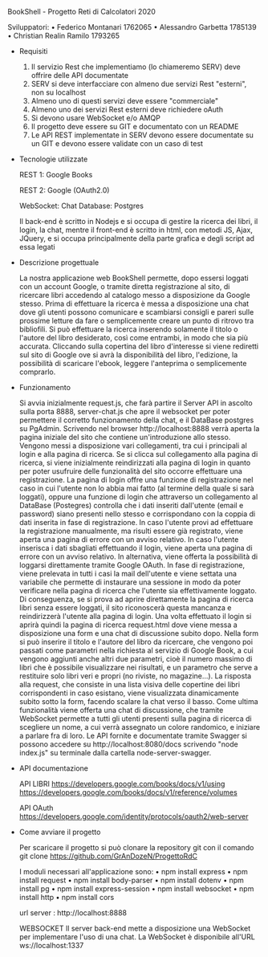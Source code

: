 BookShell - Progetto Reti di Calcolatori 2020

Sviluppatori:
•   Federico Montanari 1762065
•   Alessandro Garbetta 1785139
•   Christian Realin Ramilo 1793265

- Requisiti
    1. Il servizio Rest che implementiamo (lo chiameremo SERV) deve offrire delle API documentate
    2. SERV si deve interfacciare con almeno due servizi Rest "esterni", non su localhost
    3. Almeno uno di questi servizi deve essere "commerciale"
    4. Almeno uno dei servizi Rest esterni deve richiedere oAuth
    5. Si devono usare WebSocket e/o AMQP
    6. Il progetto deve essere su GIT e documentato con un README
    7. Le API REST implementate in SERV devono essere documentate su un GIT e devono essere validate con un caso di test

- Tecnologie utilizzate

    REST 1: Google Books
    
    REST 2: Google (OAuth2.0)
    
    WebSocket: Chat
    Database: Postgres

    Il back-end è scritto in Nodejs e si occupa di gestire la ricerca dei libri, il login, la chat, mentre il front-end è scritto in html, con metodi JS, Ajax, JQuery, e si occupa principalmente della parte grafica e degli script ad essa legati

- Descrizione progettuale

    La nostra applicazione web BookShell permette, dopo essersi loggati con un account Google, o tramite diretta registrazione al sito, di ricercare libri accedendo al catalogo messo a disposizione da Google stesso. Prima di effettuare la ricerca è messa a disposizione una chat dove gli utenti possono comunicare e scambiarsi consigli e pareri sulle prossime letture da fare o semplicemente creare un punto di ritrovo tra bibliofili. 
    Si può effettuare la ricerca inserendo solamente il titolo o l'autore del libro desiderato, così come entrambi, in modo che sia più accurata. Cliccando sulla copertina del libro d'interesse si viene rediretti sul sito di Google ove si avrà la disponibilità del libro, l'edizione, la possibilità di scaricare l'ebook, leggere l'anteprima o semplicemente comprarlo.
 
- Funzionamento
    
    Si avvia inizialmente request.js, che farà partire il Server API in ascolto sulla porta 8888, server-chat.js che apre il websocket per poter permettere il corretto funzionamento della chat, e il DataBase postgres su PgAdmin. Scrivendo nel browser http://localhost:8888 verrà aperta la pagina iniziale del sito che contiene un'introduzione allo stesso. Vengono messi a disposizione vari collegamenti, tra cui i principali al login e alla pagina di ricerca. Se si clicca sul collegamento alla pagina di ricerca, si viene inizialmente reindirizzati alla pagina di login in quanto per poter usufruire delle funzionalità del sito occorre effettuare una registrazione. La pagina di login offre una funzione di registrazione nel caso in cui l'utente non lo abbia mai fatto (al termine della quale si sarà loggati), oppure una funzione di login che attraverso un collegamento al DataBase (Postegres) controlla che i dati inseriti dall'utente (email e password) siano presenti nello stesso e corrispondano con la coppia di dati inserita in fase di registrazione. In caso l'utente provi ad effettuare la registrazione manualmente, ma risulti essere già registrato, viene aperta una pagina di errore con un avviso relativo. In caso l'utente inserisca i dati sbagliati effettuando il login, viene aperta una pagina di errore con un avviso relativo. In alternativa, viene offerta la possibilità di loggarsi direttamente tramite Google OAuth. In fase di registrazione, viene prelevata in tutti i casi la mail dell'utente e viene settata una variabile che permette di instaurare una sessione in modo da poter verificare nella pagina di ricerca che l'utente sia effettivamente loggato. Di conseguenza, se si prova ad aprire direttamente la pagina di ricerca libri senza essere loggati, il sito riconoscerà questa mancanza e reindirizzerà l'utente alla pagina di login.
    Una volta effettuato il login si aprirà quindi la pagina di ricerca request.html dove viene messa a disposizione una form e una chat di discussione subito dopo. Nella form si può inserire il titolo e l'autore del libro da ricercare, che vengono poi passati come parametri nella richiesta al servizio di Google Book, a cui vengono aggiunti anche altri due parametri, cioè il numero massimo di libri che è possibile visualizzare nei risultati, e un parametro che serve a restituire solo libri veri e propri (no riviste, no magazine...). La risposta alla request, che consiste in una lista visiva delle copertine dei libri corrispondenti in caso esistano, viene visualizzata dinamicamente subito sotto la form, facendo scalare la chat verso il basso. 
    Come ultima funzionalità viene offerta una chat di discussione, che tramite WebSocket permette a tutti gli utenti presenti sulla pagina di ricerca di scegliere un nome, a cui verrà assegnato un colore randomico, e iniziare a parlare fra di loro.
    Le API fornite e documentate tramite Swagger si possono accedere su http://localhost:8080/docs scrivendo "node index.js" su terminale dalla cartella node-server-swagger.

- API documentazione

    API LIBRI https://developers.google.com/books/docs/v1/using
              https://developers.google.com/books/docs/v1/reference/volumes

    API OAuth https://developers.google.com/identity/protocols/oauth2/web-server

- Come avviare il progetto

    Per scaricare il progetto si può clonare la repository git con il comando git clone https://github.com/GrAnDozeN/ProgettoRdC

    I moduli necessari all'applicazione sono:
    •   npm install express
    •   npm install request
    •   npm install body-parser
    •   npm install dotenv
    •   npm install pg
    •   npm install express-session
    •   npm install websocket
    •   npm install http
    •   npm install cors

    url server : http://localhost:8888
    
    WEBSOCKET 
    Il server back-end mette a disposizione una WebSocket per implementare l'uso di una chat. 
    La WebSocket è disponibile all'URL ws://localhost:1337
